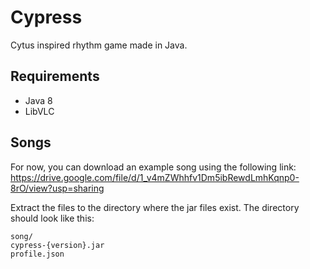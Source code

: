 # Cypress
Cytus inspired rhythm game made in Java.

## Requirements
- Java 8
- LibVLC

## Songs
For now, you can download an example song using the following link:
https://drive.google.com/file/d/1_v4mZWhhfv1Dm5ibRewdLmhKqnp0-8rO/view?usp=sharing

Extract the files to the directory where the jar files exist. The directory should look like this:
```
song/
cypress-{version}.jar
profile.json
```
